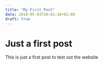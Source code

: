 ```yaml
---
title: "My First Post"
date: 2018-05-03T20:01:18+02:00
draft: true
---
```


# Just a first post

This is just a first post to test out the website
